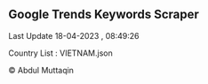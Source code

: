 

## Google Trends Keywords Scraper 
 
Last Update 18-04-2023 , 08:49:26

Country List :
VIETNAM.json



© Abdul Muttaqin 
